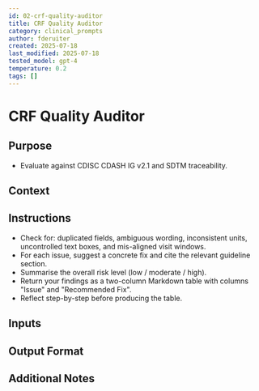 ```yaml
---
id: 02-crf-quality-auditor
title: CRF Quality Auditor
category: clinical_prompts
author: fderuiter
created: 2025-07-18
last_modified: 2025-07-18
tested_model: gpt-4
temperature: 0.2
tags: []
---
```


# CRF Quality Auditor

## Purpose

- Evaluate against CDISC CDASH IG v2.1 and SDTM traceability.

## Context

## Instructions

- Check for: duplicated fields, ambiguous wording, inconsistent units, uncontrolled text boxes, and mis-aligned visit windows.
- For each issue, suggest a concrete fix and cite the relevant guideline section.
- Summarise the overall risk level (low / moderate / high).
- Return your findings as a two-column Markdown table with columns "Issue" and "Recommended Fix".
- Reflect step-by-step before producing the table.

## Inputs

## Output Format

## Additional Notes
